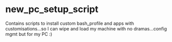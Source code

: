 # new_pc_setup_script
Contains scripts to install custom bash_profile and apps with customisations...so I can wipe and load my machine with no dramas...config mgmt but for my PC :)
